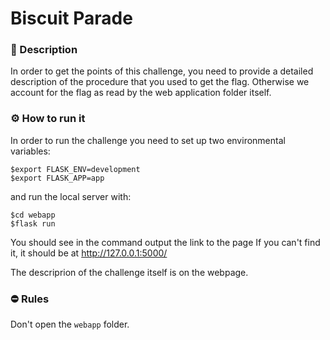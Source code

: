 # Biscuit Parade

### 📄 Description

In order to get the points of this challenge, you need to provide a 
detailed description of the procedure that you used to get the flag.
Otherwise we account for the flag as read by the web application folder itself.

### ⚙ How to run it

In order to run the challenge you need to set up two environmental variables:

```console
$export FLASK_ENV=development
$export FLASK_APP=app
```

and run the local server with:

```console
$cd webapp
$flask run
```

You should see in the command output the link to the page
If you can't find it, it should be at http://127.0.0.1:5000/

The descriprion of the challenge itself is on the webpage.

### ⛔ Rules
Don't open the `webapp` folder.
